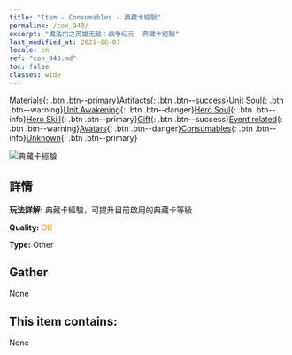 ```yaml
---
title: "Item - Consumables - 典藏卡經驗"
permalink: /con_943/
excerpt: "魔法门之英雄无敌：战争纪元  典藏卡經驗"
last_modified_at: 2021-06-07
locale: cn
ref: "con_943.md"
toc: false
classes: wide
---
```

 [Materials](/ItemsCN/){: .btn .btn--primary}[Artifacts](/ItemsCN/Artifacts/){: .btn .btn--success}[Unit Soul](/ItemsCN/UnitSoul/){: .btn .btn--warning}[Unit Awakening](/ItemsCN/UnitAwakening/){: .btn .btn--danger}[Hero Soul](/ItemsCN/HeroSoul/){: .btn .btn--info}[Hero Skill](/ItemsCN/HeroSkill/){: .btn .btn--primary}[Gift](/ItemsCN/Gift/){: .btn .btn--success}[Event related](/ItemsCN/Events/){: .btn .btn--warning}[Avatars](/ItemsCN/Avatars/){: .btn .btn--danger}[Consumables](/ItemsCN/Consumables/){: .btn .btn--info}[Unknown](/ItemsCN/Unknown/){: .btn .btn--primary}

 ![典藏卡經驗](/images/t/i_40035.png)

## 詳情
 **玩法詳解:** 典藏卡經驗，可提升目前啟用的典藏卡等級

 **Quality:** <span style="color: #FF8C00">OK</span>

 **Type:** Other

## Gather

  None

## This item contains:

  None

